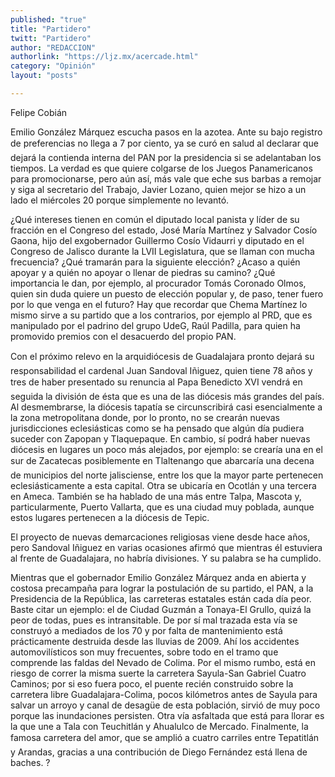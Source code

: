 ```yaml
---
published: "true"
title: "Partidero"
twitt: "Partidero"
author: "REDACCION"
authorlink: "https://ljz.mx/acercade.html"
category: "Opinión"
layout: "posts"

---
```



  Felipe Cobián



  Emilio González Márquez escucha pasos en la azotea. Ante su bajo registro de preferencias no llega a 7 por ciento, ya se curó en salud al declarar que dejará la contienda interna del PAN por la presidencia si se adelantaban los tiempos. La verdad es que quiere colgarse de los Juegos Panamericanos para promocionarse, pero aún así, más vale que eche sus barbas a remojar y siga al secretario del Trabajo, Javier Lozano, quien mejor se hizo a un lado el miércoles 20 porque simplemente no levantó.



  ¿Qué intereses tienen en común el diputado local panista y líder de su fracción en el Congreso del estado, José María Martínez y Salvador Cosío Gaona, hijo del exgobernador Guillermo Cosío Vidaurri y diputado en el Congreso de Jalisco durante la LVII Legislatura, que se llaman con mucha frecuencia? ¿Qué tramarán para la siguiente elección? ¿Acaso a quién apoyar y a quién no apoyar o llenar de piedras su camino? ¿Qué importancia le dan, por ejemplo, al procurador Tomás Coronado Olmos, quien sin duda quiere un puesto de elección popular y, de paso, tener fuero por lo que venga en el futuro? Hay que recordar que Chema Martínez lo mismo sirve a su partido que a los contrarios, por ejemplo al PRD, que es manipulado por el padrino del grupo UdeG, Raúl Padilla, para quien ha promovido premios con el desacuerdo del propio PAN.



  Con el próximo relevo en la arquidiócesis de Guadalajara pronto dejará su responsabilidad el cardenal Juan Sandoval Iñiguez, quien tiene 78 años y tres de haber presentado su renuncia al Papa Benedicto XVI vendrá en seguida la división de ésta que es una de las diócesis más grandes del país. Al desmembrarse, la diócesis tapatía se circunscribirá casi esencialmente a la zona metropolitana donde, por lo pronto, no se crearán nuevas jurisdicciones eclesiásticas como se ha pensado que algún día pudiera suceder con Zapopan y Tlaquepaque. En cambio, sí podrá haber nuevas diócesis en lugares un poco más alejados, por ejemplo: se crearía una en el sur de Zacatecas posiblemente en Tlaltenango que abarcaría una decena de municipios del norte jalisciense, entre los que la mayor parte pertenecen eclesiásticamente a esta capital. Otra se ubicaría en Ocotlán y una tercera en Ameca. También se ha hablado de una más entre Talpa, Mascota y, particularmente, Puerto Vallarta, que es una ciudad muy poblada, aunque estos lugares pertenecen a la diócesis de Tepic.



  El proyecto de nuevas demarcaciones religiosas viene desde hace años, pero Sandoval Iñiguez en varias ocasiones afirmó que mientras él estuviera al frente de Guadalajara, no habría divisiones. Y su palabra se ha cumplido.



  Mientras que el gobernador Emilio González Márquez anda en abierta y costosa precampaña para lograr la postulación de su partido, el PAN, a la Presidencia de la República, las carreteras estatales están cada día peor. Baste citar un ejemplo: el de Ciudad Guzmán a Tonaya-El Grullo, quizá la peor de todas, pues es intransitable. De por sí mal trazada esta vía se construyó a mediados de los 70 y por falta de mantenimiento está prácticamente destruida desde las lluvias de 2009. Ahí los accidentes automovilísticos son muy frecuentes, sobre todo en el tramo que comprende las faldas del Nevado de Colima. Por el mismo rumbo, está en riesgo de correr la misma suerte la carretera Sayula-San Gabriel Cuatro Caminos; por si eso fuera poco, el puente recién construido sobre la carretera libre Guadalajara-Colima, pocos kilómetros antes de Sayula para salvar un arroyo y canal de desagüe de esta población, sirvió de muy poco porque las inundaciones persisten. Otra vía asfaltada que está para llorar es la que une a Tala con Teuchitlán y Ahualulco de Mercado. Finalmente, la famosa carretera del amor, que se amplió a cuatro carriles entre Tepatitlán y Arandas, gracias a una contribución de Diego Fernández está llena de baches. ?

